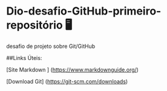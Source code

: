 # Dio-desafio-GitHub-primeiro-repositório :desktop_computer:
desafio de projeto sobre Git/GitHub

##Links Úteis:

[Site Markdown ] (https://www.markdownguide.org/)

 [Download Git] (https://git-scm.com/downloads)





